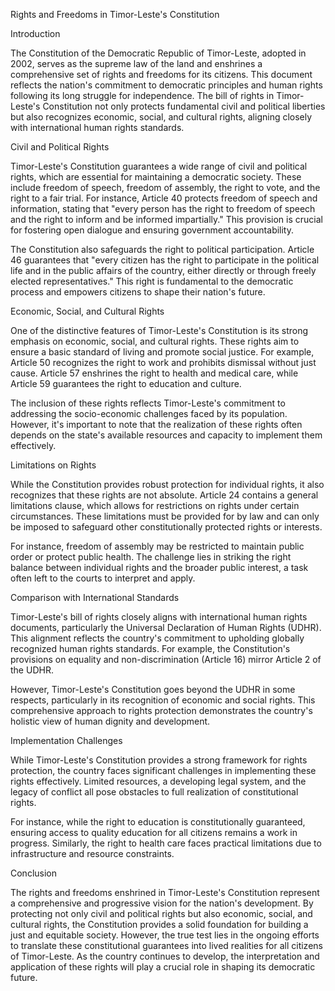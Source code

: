 Rights and Freedoms in Timor-Leste's Constitution

Introduction

The Constitution of the Democratic Republic of Timor-Leste, adopted in 2002, serves as the supreme law of the land and enshrines a comprehensive set of rights and freedoms for its citizens. This document reflects the nation's commitment to democratic principles and human rights following its long struggle for independence. The bill of rights in Timor-Leste's Constitution not only protects fundamental civil and political liberties but also recognizes economic, social, and cultural rights, aligning closely with international human rights standards.

Civil and Political Rights

Timor-Leste's Constitution guarantees a wide range of civil and political rights, which are essential for maintaining a democratic society. These include freedom of speech, freedom of assembly, the right to vote, and the right to a fair trial. For instance, Article 40 protects freedom of speech and information, stating that "every person has the right to freedom of speech and the right to inform and be informed impartially." This provision is crucial for fostering open dialogue and ensuring government accountability.

The Constitution also safeguards the right to political participation. Article 46 guarantees that "every citizen has the right to participate in the political life and in the public affairs of the country, either directly or through freely elected representatives." This right is fundamental to the democratic process and empowers citizens to shape their nation's future.

Economic, Social, and Cultural Rights

One of the distinctive features of Timor-Leste's Constitution is its strong emphasis on economic, social, and cultural rights. These rights aim to ensure a basic standard of living and promote social justice. For example, Article 50 recognizes the right to work and prohibits dismissal without just cause. Article 57 enshrines the right to health and medical care, while Article 59 guarantees the right to education and culture.

The inclusion of these rights reflects Timor-Leste's commitment to addressing the socio-economic challenges faced by its population. However, it's important to note that the realization of these rights often depends on the state's available resources and capacity to implement them effectively.

Limitations on Rights

While the Constitution provides robust protection for individual rights, it also recognizes that these rights are not absolute. Article 24 contains a general limitations clause, which allows for restrictions on rights under certain circumstances. These limitations must be provided for by law and can only be imposed to safeguard other constitutionally protected rights or interests.

For instance, freedom of assembly may be restricted to maintain public order or protect public health. The challenge lies in striking the right balance between individual rights and the broader public interest, a task often left to the courts to interpret and apply.

Comparison with International Standards

Timor-Leste's bill of rights closely aligns with international human rights documents, particularly the Universal Declaration of Human Rights (UDHR). This alignment reflects the country's commitment to upholding globally recognized human rights standards. For example, the Constitution's provisions on equality and non-discrimination (Article 16) mirror Article 2 of the UDHR.

However, Timor-Leste's Constitution goes beyond the UDHR in some respects, particularly in its recognition of economic and social rights. This comprehensive approach to rights protection demonstrates the country's holistic view of human dignity and development.

Implementation Challenges

While Timor-Leste's Constitution provides a strong framework for rights protection, the country faces significant challenges in implementing these rights effectively. Limited resources, a developing legal system, and the legacy of conflict all pose obstacles to full realization of constitutional rights.

For instance, while the right to education is constitutionally guaranteed, ensuring access to quality education for all citizens remains a work in progress. Similarly, the right to health care faces practical limitations due to infrastructure and resource constraints.

Conclusion

The rights and freedoms enshrined in Timor-Leste's Constitution represent a comprehensive and progressive vision for the nation's development. By protecting not only civil and political rights but also economic, social, and cultural rights, the Constitution provides a solid foundation for building a just and equitable society. However, the true test lies in the ongoing efforts to translate these constitutional guarantees into lived realities for all citizens of Timor-Leste. As the country continues to develop, the interpretation and application of these rights will play a crucial role in shaping its democratic future.